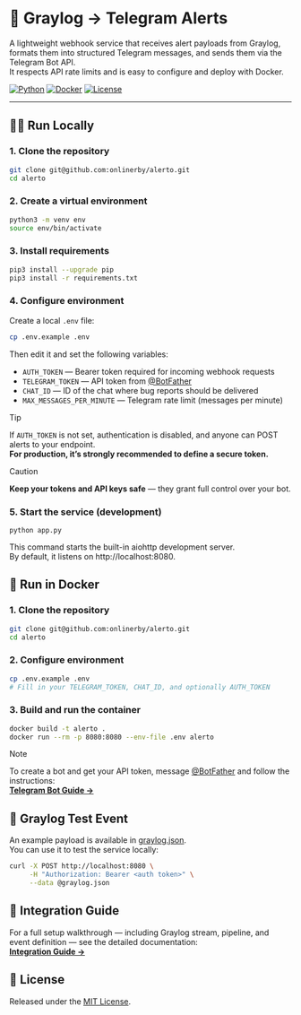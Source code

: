 # 🚨 Graylog → Telegram Alerts

A lightweight webhook service that receives alert payloads from Graylog,  
formats them into structured Telegram messages, and sends them via the Telegram Bot API.  
It respects API rate limits and is easy to configure and deploy with Docker.

[![Python][python-badge]][python-link]
[![Docker][docker-badge]][docker-link]
[![License][license-badge]][license-link]

---

## 🧑‍💻 Run Locally

### 1. Clone the repository

```bash
git clone git@github.com:onlinerby/alerto.git
cd alerto
```

### 2. Create a virtual environment

```bash
python3 -m venv env
source env/bin/activate
```

### 3. Install requirements

```bash
pip3 install --upgrade pip
pip3 install -r requirements.txt
```

### 4. Configure environment

Create a local `.env` file:

```bash
cp .env.example .env
```

Then edit it and set the following variables:

- `AUTH_TOKEN` — Bearer token required for incoming webhook requests
- `TELEGRAM_TOKEN` — API token from [@BotFather](https://t.me/botfather)
- `CHAT_ID` — ID of the chat where bug reports should be delivered
- `MAX_MESSAGES_PER_MINUTE` — Telegram rate limit (messages per minute)

> [!TIP]  
> If `AUTH_TOKEN` is not set, authentication is disabled, and anyone can POST alerts to your endpoint.  
> **For production, it’s strongly recommended to define a secure token.**

> [!CAUTION]  
> **Keep your tokens and API keys safe** — they grant full control over your bot.

### 5. Start the service (development)

```
python app.py
```

This command starts the built-in aiohttp development server.  
By default, it listens on http://localhost:8080.

## 🐳 Run in Docker

### 1. Clone the repository

```bash
git clone git@github.com:onlinerby/alerto.git
cd alerto
```

### 2. Configure environment

```bash
cp .env.example .env  
# Fill in your TELEGRAM_TOKEN, CHAT_ID, and optionally AUTH_TOKEN
```

### 3. Build and run the container

```bash
docker build -t alerto .
docker run --rm -p 8080:8080 --env-file .env alerto
```

> [!NOTE]  
> To create a bot and get your API token, message [@BotFather](https://t.me/botfather) and follow the instructions:    
> [**Telegram Bot Guide →**](https://core.telegram.org/bots#6-botfather)

## 🧾 Graylog Test Event

An example payload is available in [graylog.json](graylog.json).  
You can use it to test the service locally:

```bash
curl -X POST http://localhost:8080 \
     -H "Authorization: Bearer <auth token>" \
     --data @graylog.json
```

## 🧩 Integration Guide

For a full setup walkthrough — including Graylog stream, pipeline, and event definition —
see the detailed documentation:  
 [**Integration Guide →**](docs/graylog.md)

## 📜 License

Released under the [MIT License](LICENSE).


[python-badge]: https://img.shields.io/badge/python-3.9+-brightgreen.svg
[python-link]: https://www.python.org
[docker-badge]: https://img.shields.io/badge/docker-ready-blue
[docker-link]: https://www.docker.com
[license-badge]: https://img.shields.io/badge/license-MIT-green  
[license-link]: LICENSE
